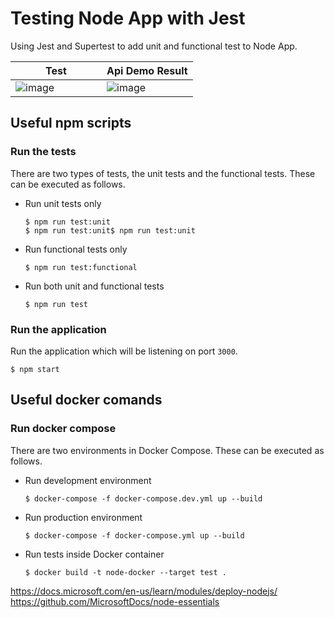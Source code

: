 # Testing Node App with Jest

Using Jest and Supertest to add unit and functional test to Node App.

| <div style="width:130px">Test</div>                                                                             | Api Demo Result                                                                                                 |
| --------------------------------------------------------------------------------------------------------------- | --------------------------------------------------------------------------------------------------------------- |
| ![image](https://user-images.githubusercontent.com/29106855/109544234-4fa71d80-7a95-11eb-8c93-57a01a0a35b4.png) | ![image](https://user-images.githubusercontent.com/29106855/124027580-a9264700-d9b8-11eb-9f30-0a200f99f8ff.png) |

## Useful npm scripts

### Run the tests

There are two types of tests, the unit tests and the functional tests. These can be executed as follows.

-   Run unit tests only

    ```console
    $ npm run test:unit
    $ npm run test:unit$ npm run test:unit
    ```

-   Run functional tests only

    ```console
    $ npm run test:functional
    ```

-   Run both unit and functional tests

    ```console
    $ npm run test
    ```

### Run the application

Run the application which will be listening on port `3000`.

```console
$ npm start
```

## Useful docker comands

### Run docker compose

There are two environments in Docker Compose. These can be executed as follows.

-   Run development environment

    ```console
    $ docker-compose -f docker-compose.dev.yml up --build
    ```

-   Run production environment

    ```console
    $ docker-compose -f docker-compose.yml up --build
    ```

-   Run tests inside Docker container

    ```console
    $ docker build -t node-docker --target test .
    ```

https://docs.microsoft.com/en-us/learn/modules/deploy-nodejs/
https://github.com/MicrosoftDocs/node-essentials
